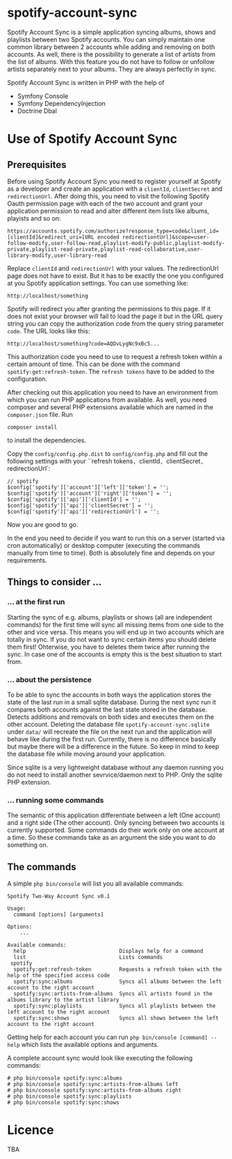 # spotify-account-sync
Spotify Account Sync is a simple application syncing albums, shows and playlists between two Spotify accounts. You can simply maintain one common library between 2 accounts 
while adding and removing on both accounts. As well, there is the possibility to generate a list of artists from the list of albums. With this feature you do not have to follow
or unfollow artists separately next to your albums. They are always perfectly in sync.

Spotify Account Sync is written in PHP with the help of 
* Symfony Console
* Symfony DependencyInjection
* Doctrine Dbal

# Use of Spotify Account Sync

## Prerequisites
Before using Spotify Account Sync you need to register yourself at Spotify as a developer and create an application with a `clientId`, `clientSecret` and `redirectionUrl`.
After doing this, you need to visit the following Spotify Oauth permission page with each of the two account and grant your application permission to read and alter different
item lists like albums, playists and so on:

    https://accounts.spotify.com/authorize?response_type=code&client_id=[clientId]&redirect_uri=[URL encoded redirectiontUrl]&scope=user-follow-modify,user-follow-read,playlist-modify-public,playlist-modify-private,playlist-read-private,playlist-read-collaborative,user-library-modify,user-library-read

Replace `clientId` and `redirectionUrl` with your values. The redirectionUrl page does not have to exist. But it has to be exactly the one you configured at you Spotify 
application settings. You can use something like:

    http://localhost/something
    
Spotify will redirect you after granting the permissions to this page. If it does not exist your browser will fail to load the page it but in the URL query string you can 
copy the authorization code from the query string parameter `code`. The URL looks like this:

    http://localhost/something?code=AQDvLygNc9xBc5...

This authorization code you need to use to request a refresh token within a certain amount of time. This can be done with the command `spotify:get:refresh-token`. 
The `refresh tokens` have to be added to the configuration.

After checking out this application you need to have an environment from which you can run PHP applications from available. As well, you need composer and several PHP extensions
available which are named in the `composer.json` file. Run

    composer install
    
to install the dependencies. 

Copy the `config/config.php.dist` to `config/config.php` and fill out the following settings with your ``refresh tokens`, `clientId`, `clientSecret`, `redirectionUrl`:

    // spotify
    $config['spotify']['account']['left']['token'] = '';
    $config['spotify']['account']['right']['token'] = '';
    $config['spotify']['api']['clientId'] = '';
    $config['spotify']['api']['clientSecret'] = '';
    $config['spotify']['api']['redirectionUrl'] = '';

Now you are good to go. 

In the end you need to decide if you want to run this on a server (started via cron automatically) or desktop computer (executing the commands manually from time to time).
Both is absolutely fine and depends on your requirements.

## Things to consider ...

### ... at the first run

Starting the sync of e.g. albums, playlists or shows (all are independent commands) for the first time will sync all missing items from one side to the other and vice versa.
This means you will end up in two accounts which are totally in sync. If you do not want to sync certain items you should delete them first! Ohterwise, you have to deletes 
them twice after running the sync. In case one of the accounts is empty this is the best situation to start from.

### ... about the persistence

To be able to sync the accounts in both ways the application stores the state of the last run in a small sqlite database. During the next sync run it compares both accounts
against the last state stored in the database. Detects additions and removals on both sides and executes them on the other account. Deleting the database file 
`spotify-account-sync.sqlite` under `data/` will recreate the file on the next run and the application will behave like during the first run. Currently, there is no 
difference basically but maybe there will be a difference in the future. So keep in mind to keep the database file while moving around your application.

Since sqlite is a very lightweight database without any daemon running you do not need to install another sevrvice/daemon next to PHP. Only the sqlite PHP extension. 

### ... running some commands

The semantic of this application differentiate between a left (One account) and a right side (The other account). Only syncing between two accounts is currently supported. 
Some commands do their work only on one account at a time. So these commands take as an argument the side you want to do something on.

## The commands

A simple `php bin/console` will list you all available commands:

    Spotify Two-Way Account Sync v0.1
    
    Usage:
      command [options] [arguments]

    Options:
        ...
    
    Available commands:
      help                              Displays help for a command
      list                              Lists commands
     spotify
      spotify:get:refresh-token         Requests a refresh token with the help of the specified access code
      spotify:sync:albums               Syncs all albums between the left account to the right account
      spotify:sync:artists-from-albums  Syncs all artists found in the albums library to the artist library
      spotify:sync:playlists            Syncs all playlists between the left account to the right account
      spotify:sync:shows                Syncs all shows between the left account to the right account

Getting help for each account you can run `php bin/console [command] --help` which lists the available options and arguments.

A complete account sync would look like executing the following commands:

    # php bin/console spotify:sync:albums
    # php bin/console spotify:sync:artists-from-albums left
    # php bin/console spotify:sync:artists-from-albums right
    # php bin/console spotify:sync:playlists 
    # php bin/console spotify:sync:shows

# Licence
TBA
